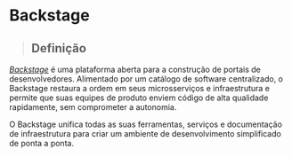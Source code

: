 # Backstage

> ## **Definição**

<!-- markdown-link-check-disable-next-line -->
[_Backstage_](https://backstage.io/docs/overview/what-is-backstage) é uma plataforma aberta para a construção de portais de desenvolvedores. Alimentado por um catálogo de software centralizado, o Backstage restaura a ordem em seus microsserviços e infraestrutura e permite que suas equipes de produto enviem código de alta qualidade rapidamente, sem comprometer a autonomia.

O Backstage unifica todas as suas ferramentas, serviços e documentação de infraestrutura para criar um ambiente de desenvolvimento simplificado de ponta a ponta.
